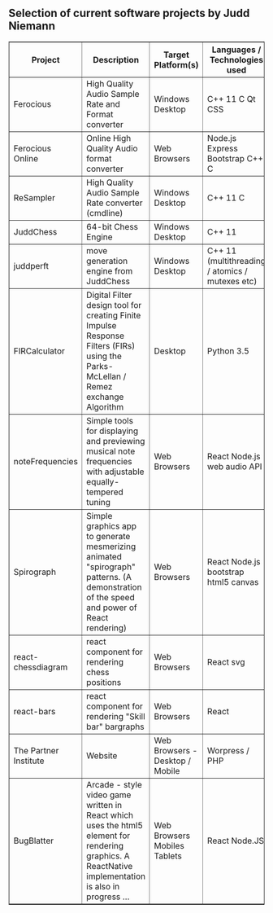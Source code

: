## Selection of current software projects by Judd Niemann

<table border="1" cellspacing="0">
<thead>
  <tr>
    <th style="min-width:50px">Project</th>
    <th style="min-width:50px">Description</th>
    <th style="min-width:50px">Target Platform(s)</th>
    <th style="min-width:50px">Languages / Technologies used</th>
    <th style="min-width:50px">Live Demo</th>
    <th style="min-width:50px">Download (note: 32-bit versions also available)</th>
    <th style="min-width:50px">GitHub Repository / Source Code / Documentation</th>
  </tr>
  </thead>
  <tbody>
  <tr>
    <td style="min-width:50px">Ferocious</td>
    <td style="min-width:50px">High Quality Audio Sample Rate and Format converter</td>
    <td style="min-width:50px">Windows Desktop</td>
    <td style="min-width:50px">C++ 11 C Qt CSS</td>
    <td style="min-width:50px">-</td>
    <td style="min-width:50px">64-bit windows (zip file)</td>
    <td style="min-width:50px">https://github.com/jniemann66/ferocious</td>
  </tr>
  <tr>
    <td style="min-width:50px">Ferocious Online</td>
    <td style="min-width:50px">Online High Quality Audio format converter</td>
    <td style="min-width:50px">Web Browsers</td>
    <td style="min-width:50px">Node.js Express Bootstrap C++ C</td>
    <td style="min-width:50px">http://ferocious.juddn.com</td>
    <td style="min-width:50px">-</td>
    <td style="min-width:50px">-</td>
  </tr>
  <tr>
    <td style="min-width:50px">ReSampler</td>
    <td style="min-width:50px">High Quality Audio Sample Rate converter (cmdline)</td>
    <td style="min-width:50px">Windows Desktop</td>
    <td style="min-width:50px">C++ 11 C</td>
    <td style="min-width:50px"></td>
    <td style="min-width:50px">64-bit Windows (copy exe and dlls to folder on your PC)</td>
    <td style="min-width:50px">https://github.com/jniemann66/ReSampler</td>
  </tr>
  <tr>
    <td style="min-width:50px">JuddChess</td>
    <td style="min-width:50px">64-bit Chess Engine</td>
    <td style="min-width:50px">Windows Desktop</td>
    <td style="min-width:50px">C++ 11</td>
    <td style="min-width:50px">-</td>
    <td style="min-width:50px">-</td>
    <td style="min-width:50px">(private)-</td>
  </tr>
  <tr>
    <td style="min-width:50px">juddperft</td>
    <td style="min-width:50px">move generation engine from JuddChess</td>
    <td style="min-width:50px">Windows Desktop</td>
    <td style="min-width:50px">C++ 11 (multithreading / atomics / mutexes etc)</td>
    <td style="min-width:50px">-</td>
    <td style="min-width:50px">64-bit exe</td>
    <td style="min-width:50px">https://github.com/jniemann66/juddperft</td>
  </tr>
  <tr>
    <td style="min-width:50px">FIRCalculator</td>
    <td style="min-width:50px">Digital Filter design tool for creating Finite Impulse Response Filters (FIRs) using the Parks-McLellan / Remez exchange Algorithm</td>
    <td style="min-width:50px">Desktop</td>
    <td style="min-width:50px">Python 3.5</td>
    <td style="min-width:50px">-</td>
    <td style="min-width:50px"></td>
    <td style="min-width:50px">https://github.com/jniemann66/FIRCalculator</td>
  </tr>
  <tr>
    <td style="min-width:50px">noteFrequencies</td>
    <td style="min-width:50px">Simple tools for displaying and previewing musical note frequencies with adjustable equally-tempered tuning</td>
    <td style="min-width:50px">Web Browsers</td>
    <td style="min-width:50px">React Node.js web audio API</td>
    <td style="min-width:50px">http://notefrequencies.juddn.com/</td>
    <td style="min-width:50px"></td>
    <td style="min-width:50px">https://github.com/jniemann66/noteFrequencies</td>
  </tr>
  <tr>
    <td style="min-width:50px">Spirograph</td>
    <td style="min-width:50px">Simple graphics app to generate mesmerizing animated "spirograph" patterns. (A demonstration of the speed and power of React rendering)</td>
    <td style="min-width:50px">Web Browsers</td>
    <td style="min-width:50px">React Node.js bootstrap html5 canvas</td>
    <td style="min-width:50px">http://spirograph.juddn.com/</td>
    <td style="min-width:50px"></td>
    <td style="min-width:50px">https://github.com/jniemann66/react-spirograph</td>
  </tr>
  <tr>
    <td style="min-width:50px">react-chessdiagram</td>
    <td style="min-width:50px">react component for rendering chess positions</td>
    <td style="min-width:50px">Web Browsers</td>
    <td style="min-width:50px">React svg</td>
    <td style="min-width:50px">http://chessdiagram.juddn.com</td>
    <td style="min-width:50px">https://www.npmjs.com/package/react-chessdiagram</td>
    <td style="min-width:50px">https://github.com/jniemann66/react-chessdiagram</td>
  </tr>
  <tr>
    <td style="min-width:50px">react-bars</td>
    <td style="min-width:50px">react component for rendering "Skill bar" bargraphs</td>
    <td style="min-width:50px">Web Browsers</td>
    <td style="min-width:50px">React</td>
    <td style="min-width:50px"></td>
    <td style="min-width:50px">https://www.npmjs.com/package/react-bars</td>
    <td style="min-width:50px">https://github.com/jniemann66/react-bars</td>
  </tr>
  <tr>
    <td style="min-width:50px">The Partner Institute</td>
    <td style="min-width:50px">Website</td>
    <td style="min-width:50px">Web Browsers - Desktop / Mobile</td>
    <td style="min-width:50px">Worpress / PHP</td>
    <td style="min-width:50px">http://thepartnerinstitute.com.au/</td>
    <td style="min-width:50px"></td>
    <td style="min-width:50px"></td>
  </tr>
  <tr>
    <td style="min-width:50px">BugBlatter</td>
    <td style="min-width:50px">
      Arcade - style video game written in React which uses the html5
      <canvas>
        element for rendering graphics. A ReactNative implementation is also in progress …
      </canvas>
    </td>
    <td style="min-width:50px">Web Browsers Mobiles Tablets</td>
    <td style="min-width:50px">React Node.JS</td>
    <td style="min-width:50px">http://bugblatter.juddn.com/</td>
    <td style="min-width:50px"></td>
    <td style="min-width:50px">https://github.com/jniemann66/bugblatter</td>
  </tr>
  </tbody>
</table>
